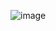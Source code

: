 ![image](https://github.com/vvadikk/python-course/assets/125023961/e9463b85-3a81-400c-ae89-140192a0ee49)
